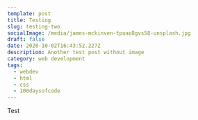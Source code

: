 ```yaml
---
template: post
title: Testing
slug: testing-two
socialImage: /media/james-mckinven-tpuao8gvs58-unsplash.jpg
draft: false
date: 2020-10-02T16:43:52.227Z
description: Another test post without image
category: web development
tags:
  - webdev
  - html
  - css
  - 100daysofcode
---
```

Test